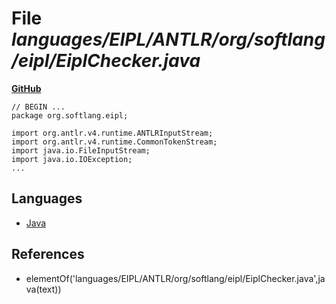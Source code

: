# File _languages/EIPL/ANTLR/org/softlang/eipl/EiplChecker.java_
**[GitHub](https://github.com/softlang/yas/blob/master/languages/EIPL/ANTLR/org/softlang/eipl/EiplChecker.java)**
```
// BEGIN ...
package org.softlang.eipl;

import org.antlr.v4.runtime.ANTLRInputStream; 
import org.antlr.v4.runtime.CommonTokenStream; 
import java.io.FileInputStream;
import java.io.IOException;
...
```

## Languages
* [Java](../languages/Java.md)

## References
* elementOf('languages/EIPL/ANTLR/org/softlang/eipl/EiplChecker.java',java(text))
